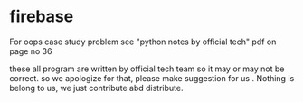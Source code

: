 # firebase
For oops case study problem see "python notes by official tech" pdf on page no 36

these all program are written by official tech team so it may or may not be correct.
so we apologize for that, please make suggestion for us .
Nothing is belong to us, we just contribute abd distribute.
